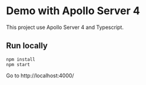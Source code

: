 # Demo with Apollo Server 4

This project use Apollo Server 4 and Typescript.

## Run locally

```shell
npm install
npm start
```

Go to http://localhost:4000/